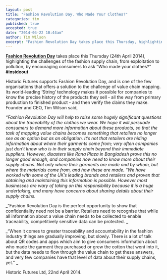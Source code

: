 ```yaml
---
layout: post
title: "Fashion Revolution Day. Who Made Your Clothes?"
categories: tim
published: true
accepted: true
date: "2014-04-22 10:44am"
author: Tim Wilson
excerpt: "Fashion Revolution Day takes place this Thursday, highlighting the challenges of the fashion supply chain, from exploitation to pollution, by encouraging consumers to ask “Who made your clothes?” Historic Futures supports Fashion Revolution Day, and is one of the few organisations that offers a solution to the challenge of value chain mapping. Its world-leading ‘String’ technology makes it possible for companies to know the precise history of the products they sell - all the way from primary production to finished product - and then verify the claims they make."
---
```


**[Fashion Revolution Day](http://fashionrevolution.org/)** takes place this Thursday (24th April 2014), highlighting the challenges of the fashion supply chain, from exploitation to pollution, by encouraging consumers to ask “Who made your clothes?” **#insideout**

Historic Futures supports Fashion Revolution Day, and is one of the few organisations that offers a solution to the challenge of value chain mapping. Its world-leading ‘String’ technology makes it possible for companies to know the precise history of the products they sell - all the way from primary production to finished product - and then verify the claims they make. Founder and CEO, Tim Wilson said,

_“Fashion Revolution Day will help to raise some hugely significant questions about the traceability of the clothes we wear. We hope it will persuade consumers to demand more information about these products, so that the task of mapping value chains becomes something that retailers no longer see as an option but as an obligation. It’s not that retailers are hiding information about where their garments come from; very often companies just don’t know who is in their supply chain beyond their immediate suppliers. However, disasters like Rana Plaza in Bangladesh prove this no longer good enough, and companies now need to know more about their supply chains. Not only where their garments are made and by whom, but where the materials come from, and how these are made.
“We have worked with some of the UK’s leading brands and retailers and proven that obtaining and maintaining this information is possible. However most businesses are wary of taking on this responsibility because it is a huge undertaking, and many have concerns about sharing details about their supply chains._

_“Fashion Revolution Day is the perfect opportunity to show that confidentiality need not be a barrier. Retailers need to recognise that while all information about a value chain needs to be collected to enable traceability, competitively sensitive data can be protected. _

_“When it comes to greater traceability and accountability in the fashion industry things are gradually improving, but slowly. There is a lot of talk about QR codes and apps which aim to give consumers information about who made the garment they purchased or grew the cotton that went into it, but the data needs to flow through the value chain to get these answers, and very few companies have that level of data about their supply chains, yet.” _

Historic Futures Ltd, 22nd April 2014.